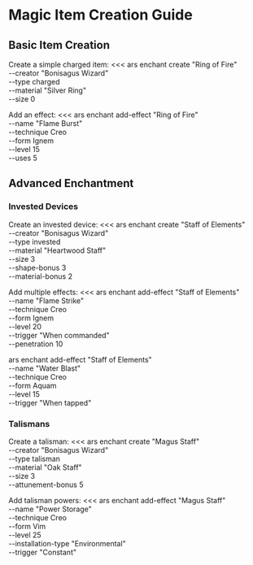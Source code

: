 # Magic Item Creation Guide

## Basic Item Creation

Create a simple charged item:
<<<
ars enchant create "Ring of Fire" \
    --creator "Bonisagus Wizard" \
    --type charged \
    --material "Silver Ring" \
    --size 0
>>>

Add an effect:
<<<
ars enchant add-effect "Ring of Fire" \
    --name "Flame Burst" \
    --technique Creo \
    --form Ignem \
    --level 15 \
    --uses 5
>>>

## Advanced Enchantment

### Invested Devices

Create an invested device:
<<<
ars enchant create "Staff of Elements" \
    --creator "Bonisagus Wizard" \
    --type invested \
    --material "Heartwood Staff" \
    --size 3 \
    --shape-bonus 3 \
    --material-bonus 2
>>>

Add multiple effects:
<<<
ars enchant add-effect "Staff of Elements" \
    --name "Flame Strike" \
    --technique Creo \
    --form Ignem \
    --level 20 \
    --trigger "When commanded" \
    --penetration 10

ars enchant add-effect "Staff of Elements" \
    --name "Water Blast" \
    --technique Creo \
    --form Aquam \
    --level 15 \
    --trigger "When tapped"
>>>

### Talismans

Create a talisman:
<<<
ars enchant create "Magus Staff" \
    --creator "Bonisagus Wizard" \
    --type talisman \
    --material "Oak Staff" \
    --size 3 \
    --attunement-bonus 5
>>>

Add talisman powers:
<<<
ars enchant add-effect "Magus Staff" \
    --name "Power Storage" \
    --technique Creo \
    --form Vim \
    --level 25 \
    --installation-type "Environmental" \
    --trigger "Constant"
>>> 